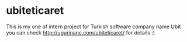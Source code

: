 # ubiteticaret
This is my one of intern project for Turkish software company name Ubit
you can check http://ugurinanc.com/ubiteticaret/ for details :)
